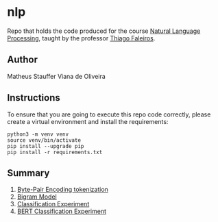 # nlp

Repo that holds the code produced for the course [Natural Language Processing](https://github.com/thiagodepaulo/nlp), taught by the professor [Thiago Faleiros](https://github.com/thiagodepaulo).

## Author
Matheus Stauffer Viana de Oliveira

## Instructions
To ensure that you are going to execute this repo code correctly, please create a virtual environment and install the requirements:

```
python3 -m venv venv
source venv/bin/activate
pip install --upgrade pip
pip install -r requirements.txt
```

## Summary

1. [Byte-Pair Encoding tokenization](atividade_1/bpe_application.ipynb)
1. [Bigram Model](atividade_2/bigram_application.ipynb)
1. [Classification Experiment](atividade_3/base_experiment/classification_experiment.ipynb)
1. [BERT Classification Experiment](atividade_4/bert_cls_computers.ipynb)